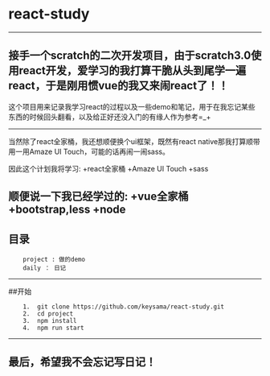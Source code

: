 # react-study
----------------
接手一个scratch的二次开发项目，由于scratch3.0使用react开发，爱学习的我打算干脆从头到尾学一遍react，于是刚用惯vue的我又来闹react了！！
----------------
这个项目用来记录我学习react的过程以及一些demo和笔记，用于在我忘记某些东西的时候回头翻看，以及给正好还没入门的有缘人作为参考=_+

----------------
当然除了react全家桶，我还想顺便换个ui框架，既然有react native那我打算顺带用一用Amaze UI Touch，可能的话再闹一闹sass。

因此这个计划我将学习:
+react全家桶
+Amaze UI Touch
+sass

顺便说一下我已经学过的:
+vue全家桶
+bootstrap,less
+node
-------------------
## 目录
```
    project : 做的demo
    daily ： 日记
```
-------------------
##开始
```
    1.  git clone https://github.com/keysama/react-study.git
    2.  cd project
    3.  npm install 
    4.  npm run start
```
-------------------
## 最后，希望我不会忘记写日记！